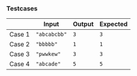 ### Testcases
|        | Input        | Output | Expected |
|--------|--------------|--------|----------|
| Case 1 | `"abcabcbb"` | `3`    | `3`      |
| Case 2 | `"bbbbb"`    | `1`    | `1`      |
| Case 3 | `"pwwkew"`   | `3`    | `3`      |
| Case 4 | `"abcade"`   | `5`    | `5`      |
